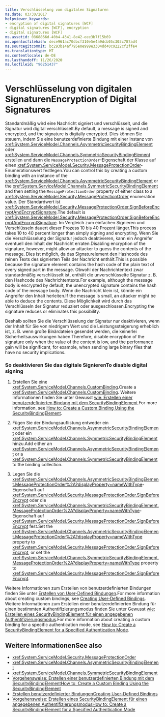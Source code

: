 ```yaml
---
title: Verschlüsselung von digitalen Signaturen
ms.date: 03/30/2017
helpviewer_keywords:
- encryption of digital signatures [WCF]
- digital signatures [WCF], encryption
- digital signatures [WCF]
ms.assetid: 0868866d-40b4-4341-8e42-eee3b7f15b69
ms.openlocfilehash: dece961ac70dbcf310e5e4a9dcb05c303c787ad4
ms.sourcegitcommit: bc293b14af795e0e999e3304dd40c0222cf2ffe4
ms.translationtype: MT
ms.contentlocale: de-DE
ms.lasthandoff: 11/26/2020
ms.locfileid: "96251437"
---
```

# <a name="encryption-of-digital-signatures"></a><span data-ttu-id="19c7f-102">Verschlüsselung von digitalen Signaturen</span><span class="sxs-lookup"><span data-stu-id="19c7f-102">Encryption of Digital Signatures</span></span>

<span data-ttu-id="19c7f-103">Standardmäßig wird eine Nachricht signiert und verschlüsselt, und die Signatur wird digital verschlüsselt.</span><span class="sxs-lookup"><span data-stu-id="19c7f-103">By default, a message is signed and encrypted, and the signature is digitally encrypted.</span></span> <span data-ttu-id="19c7f-104">Dies können Sie steuern, indem Sie eine benutzerdefinierte Bindung mit einer Instanz von <xref:System.ServiceModel.Channels.AsymmetricSecurityBindingElement> oder <xref:System.ServiceModel.Channels.SymmetricSecurityBindingElement> erstellen und dann die `MessageProtectionOrder`-Eigenschaft der Klasse auf einen <xref:System.ServiceModel.Security.MessageProtectionOrder>-Enumerationswert festlegen.</span><span class="sxs-lookup"><span data-stu-id="19c7f-104">You can control this by creating a custom binding with an instance of the <xref:System.ServiceModel.Channels.AsymmetricSecurityBindingElement> or the <xref:System.ServiceModel.Channels.SymmetricSecurityBindingElement> and then setting the `MessageProtectionOrder` property of either class to a <xref:System.ServiceModel.Security.MessageProtectionOrder> enumeration value.</span></span> <span data-ttu-id="19c7f-105">Der Standardwert ist <xref:System.ServiceModel.Security.MessageProtectionOrder.SignBeforeEncryptAndEncryptSignature>.</span><span class="sxs-lookup"><span data-stu-id="19c7f-105">The default is <xref:System.ServiceModel.Security.MessageProtectionOrder.SignBeforeEncryptAndEncryptSignature>.</span></span> <span data-ttu-id="19c7f-106">Im Vergleich zum einfachen Signieren und Verschlüsseln dauert dieser Prozess 10 bis 40&#160;Prozent länger.</span><span class="sxs-lookup"><span data-stu-id="19c7f-106">This process takes 10 to 40 percent longer than simply signing and encrypting.</span></span> <span data-ttu-id="19c7f-107">Wenn Sie die Verschlüsselung der Signatur jedoch deaktivieren, kann ein Angreifer eventuell den Inhalt der Nachricht erraten.</span><span class="sxs-lookup"><span data-stu-id="19c7f-107">Disabling encryption of the signature, however, might allow an attacker to guess the contents of the message.</span></span> <span data-ttu-id="19c7f-108">Dies ist möglich, da das Signaturelement den Hashcode des reinen Texts des signierten Teils der Nachricht enthält.</span><span class="sxs-lookup"><span data-stu-id="19c7f-108">This is possible because the signature element contains the hash code of the plain text of every signed part in the message.</span></span> <span data-ttu-id="19c7f-109">Obwohl der Nachrichtentext zwar standardmäßig verschlüsselt ist, enthält die unverschlüsselte Signatur z.&#160;B. den Hashcode des Nachrichtentexts.</span><span class="sxs-lookup"><span data-stu-id="19c7f-109">For example, although the message body is encrypted by default, the unencrypted signature contains the hash code of the message body.</span></span> <span data-ttu-id="19c7f-110">Wenn die Nachricht klein ist, könnte ein Angreifer den Inhalt herleiten.</span><span class="sxs-lookup"><span data-stu-id="19c7f-110">If the message is small, an attacker might be able to deduce the contents.</span></span> <span data-ttu-id="19c7f-111">Diese Möglichkeit wird durch das Verschlüsseln der Signatur reduziert oder ausgeschlossen.</span><span class="sxs-lookup"><span data-stu-id="19c7f-111">Encrypting the signature reduces or eliminates this possibility.</span></span>  
  
 <span data-ttu-id="19c7f-112">Deshalb sollten Sie die Verschlüsselung der Signatur nur deaktivieren, wenn der Inhalt für Sie von niedrigem Wert und die Leistungssteigerung erheblich ist, z.&#160;B. wenn große Binärdateien gesendet werden, die keinerlei Sicherheitsauswirkungen haben.</span><span class="sxs-lookup"><span data-stu-id="19c7f-112">Therefore, disable encryption of the signature only when the value of the content is low, and the performance gain will be significant, for example, when sending large binary files that have no security implications.</span></span>  
  
### <a name="to-disable-digital-signing"></a><span data-ttu-id="19c7f-113">So deaktivieren Sie das digitale Signieren</span><span class="sxs-lookup"><span data-stu-id="19c7f-113">To disable digital signing</span></span>  
  
1. <span data-ttu-id="19c7f-114">Erstellen Sie eine <xref:System.ServiceModel.Channels.CustomBinding>.</span><span class="sxs-lookup"><span data-stu-id="19c7f-114">Create a <xref:System.ServiceModel.Channels.CustomBinding>.</span></span> <span data-ttu-id="19c7f-115">Weitere Informationen finden Sie unter Gewusst [wie: Erstellen einer benutzerdefinierten Bindung mit dem SecurityBindingElement](how-to-create-a-custom-binding-using-the-securitybindingelement.md).</span><span class="sxs-lookup"><span data-stu-id="19c7f-115">For more information, see [How to: Create a Custom Binding Using the SecurityBindingElement](how-to-create-a-custom-binding-using-the-securitybindingelement.md).</span></span>  
  
2. <span data-ttu-id="19c7f-116">Fügen Sie der Bindungsauflistung entweder ein <xref:System.ServiceModel.Channels.AsymmetricSecurityBindingElement> oder ein <xref:System.ServiceModel.Channels.SymmetricSecurityBindingElement> hinzu.</span><span class="sxs-lookup"><span data-stu-id="19c7f-116">Add either an <xref:System.ServiceModel.Channels.AsymmetricSecurityBindingElement> or a <xref:System.ServiceModel.Channels.SymmetricSecurityBindingElement> to the binding collection.</span></span>  
  
3. <span data-ttu-id="19c7f-117">Legen Sie die <xref:System.ServiceModel.Channels.AsymmetricSecurityBindingElement.MessageProtectionOrder%2A?displayProperty=nameWithType>-Eigenschaft auf <xref:System.ServiceModel.Security.MessageProtectionOrder.SignBeforeEncrypt> oder die <xref:System.ServiceModel.Channels.SymmetricSecurityBindingElement.MessageProtectionOrder%2A?displayProperty=nameWithType>-Eigenschaft auf <xref:System.ServiceModel.Security.MessageProtectionOrder.SignBeforeEncrypt> fest.</span><span class="sxs-lookup"><span data-stu-id="19c7f-117">Set the <xref:System.ServiceModel.Channels.AsymmetricSecurityBindingElement.MessageProtectionOrder%2A?displayProperty=nameWithType> property to <xref:System.ServiceModel.Security.MessageProtectionOrder.SignBeforeEncrypt>, or set the <xref:System.ServiceModel.Channels.SymmetricSecurityBindingElement.MessageProtectionOrder%2A?displayProperty=nameWithType> property to <xref:System.ServiceModel.Security.MessageProtectionOrder.SignBeforeEncrypt>.</span></span>  
  
 <span data-ttu-id="19c7f-118">Weitere Informationen zum Erstellen von benutzerdefinierten Bindungen finden Sie unter [Erstellen von User-Defined Bindungen](../extending/creating-user-defined-bindings.md).</span><span class="sxs-lookup"><span data-stu-id="19c7f-118">For more information about creating custom bindings, see [Creating User-Defined Bindings](../extending/creating-user-defined-bindings.md).</span></span> <span data-ttu-id="19c7f-119">Weitere Informationen zum Erstellen einer benutzerdefinierten Bindung für einen bestimmten Authentifizierungsmodus finden Sie unter Gewusst [wie: Erstellen eines SecurityBindingElement für einen angegebenen Authentifizierungsmodus](how-to-create-a-securitybindingelement-for-a-specified-authentication-mode.md).</span><span class="sxs-lookup"><span data-stu-id="19c7f-119">For more information about creating a custom binding for a specific authentication mode, see [How to: Create a SecurityBindingElement for a Specified Authentication Mode](how-to-create-a-securitybindingelement-for-a-specified-authentication-mode.md).</span></span>  
  
## <a name="see-also"></a><span data-ttu-id="19c7f-120">Weitere Informationen</span><span class="sxs-lookup"><span data-stu-id="19c7f-120">See also</span></span>

- <xref:System.ServiceModel.Security.MessageProtectionOrder>
- <xref:System.ServiceModel.Channels.AsymmetricSecurityBindingElement>
- <xref:System.ServiceModel.Channels.SymmetricSecurityBindingElement>
- [<span data-ttu-id="19c7f-121">Vorgehensweise: Erstellen einer benutzerdefinierten Bindung mit dem SecurityBindingElement</span><span class="sxs-lookup"><span data-stu-id="19c7f-121">How to: Create a Custom Binding Using the SecurityBindingElement</span></span>](how-to-create-a-custom-binding-using-the-securitybindingelement.md)
- [<span data-ttu-id="19c7f-122">Erstellen benutzerdefinierter Bindungen</span><span class="sxs-lookup"><span data-stu-id="19c7f-122">Creating User-Defined Bindings</span></span>](../extending/creating-user-defined-bindings.md)
- [<span data-ttu-id="19c7f-123">Vorgehensweise: Erstellen eines SecurityBindingElement für einen angegebenen Authentifizierungsmodus</span><span class="sxs-lookup"><span data-stu-id="19c7f-123">How to: Create a SecurityBindingElement for a Specified Authentication Mode</span></span>](how-to-create-a-securitybindingelement-for-a-specified-authentication-mode.md)
